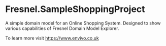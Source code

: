 # Fresnel.SampleShoppingProject
A simple domain model for an Online Shopping System.
Designed to show various capabilities of Fresnel Domain Model Explorer.

To learn more visit https://www.envivo.co.uk
